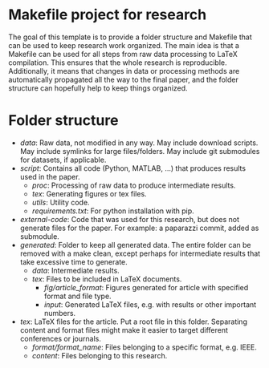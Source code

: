 Makefile project for research
=============================

The goal of this template is to provide a folder structure and Makefile that can
be used to keep research work organized. The main idea is that a Makefile can be
used for all steps from raw data processing to LaTeX compilation. This ensures
that the whole research is reproducible. Additionally, it means that changes in
data or processing methods are automatically propagated all the way to the final
paper, and the folder structure can hopefully help to keep things organized.


Folder structure
================

- *data*: Raw data, not modified in any way. May include download scripts. May
include symlinks for large files/folders. May include git submodules for
datasets, if applicable.
- *script*: Contains all code (Python, MATLAB, ...) that produces results used
in the paper.
  - *proc*: Processing of raw data to produce intermediate results.
  - *tex*: Generating figures or tex files.
  - *utils*: Utility code.
  - *requirements.txt*: For python installation with pip.
- *external-code*: Code that was used for this research, but does not generate
files for the paper. For example: a paparazzi commit, added as submodule.
- *generated*: Folder to keep all generated data. The entire folder can be
removed with a make clean, except perhaps for intermediate results that take
excessive time to generate.
  - *data*: Intermediate results.
  - *tex*: Files to be included in LaTeX documents.
    - *fig/article_format*: Figures generated for article with specified format
    and file type.
    - *input*: Generated LaTeX files, e.g. with results or other important
    numbers.
- *tex*: LaTeX files for the article. Put a root file in this folder. Separating
content and format files might make it easier to target different conferences or
journals.
  - *format/format_name*: Files belonging to a specific format, e.g. IEEE.
  - *content*: Files belonging to this research.
